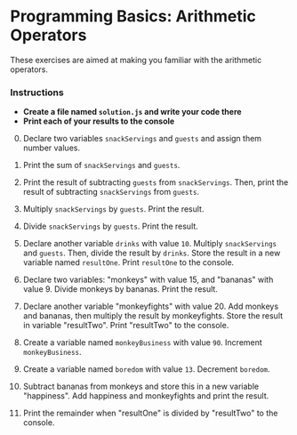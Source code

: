 # Programming Basics: Arithmetic Operators
These exercises are aimed at making you familiar with the arithmetic operators.

### Instructions
- **Create a file named `solution.js` and write your code there**
- **Print each of your results to the console**

0. Declare two variables `snackServings` and `guests` and assign them number values.

1. Print the sum of `snackServings` and `guests`.

2. Print the result of subtracting `guests` from `snackServings`. Then, print the result of subtracting `snackServings` from `guests`.

3. Multiply `snackServings` by `guests`. Print the result.

4. Divide `snackServings` by `guests`. Print the result.

5. Declare another variable `drinks` with value `10`. Multiply `snackServings` and `guests`. Then, divide the result by `drinks`. Store the result in a new variable named `resultOne`. Print `resultOne` to the console.

6. Declare two variables: "monkeys" with value 15, and "bananas" with value 9. Divide monkeys by bananas. Print the result.

7. Declare another variable "monkeyfights" with value 20. Add monkeys and bananas, then multiply the result by monkeyfights. Store the result in variable "resultTwo".  Print "resultTwo" to the console.

8. Create a variable named `monkeyBusiness` with value `90`. Increment `monkeyBusiness`.

9. Create a variable named `boredom` with value `13`. Decrement `boredom`.

10. Subtract bananas from monkeys and store this in a new variable "happiness". Add happiness and monkeyfights and print the result.

11. Print the remainder when "resultOne" is divided by "resultTwo" to the console.

